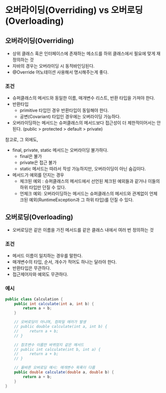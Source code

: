 # 오버라이딩(Overriding) vs 오버로딩(Overloading)

## 오버라이딩(Overriding)

- 상위 클래스 혹은 인터페이스에 존재하는 메소드를 하위 클래스에서 필요에 맞게 재정의하는 것
- 자바의 경우는 오버라이딩 시 동적바인딩된다.
- @Override 어노테이션 사용해서 명시해주는게 좋다.

### 조건

- 슈퍼클래스의 메서드와 동일한 이름, 매개변수 리스트, 반환 타입을 가져야 한다.
- 반환타입
  - primitive 타입인 경우 반환타입이 동일해야 한다.
  - 공변(Covariant) 타입인 경우에는 오버라이딩 가능하다.
- 오버라이딩하는 메서드는 슈퍼클래스의 메서드보다 접근성이 더 제한적이어서는 안 된다. (public > protected > default > private)

참고로, 그 외에도,

- final, private, static 메서드는 오버라이딩 불가하다.
  - final은 불가
  - private은 접근 불가
  - static 메서드는 따라서 작성 가능하지만, 오버라이딩이 아닌 숨김이다.
- 메서드가 예외를 던지는 경우
  - 체크된 예외 : 슈퍼클래스의 메서드에서 선언된 체크된 예외들과 같거나 이들의 하위 타입만 던질 수 있다.
  - 언체크 예외: 오버라이딩하는 메서드는 슈퍼클래스의 메서드와 관계없이 언체크된 예외(RuntimeException과 그 하위 타입)를 던질 수 있다.

## 오버로딩(Overloading)

- 오버로딩은 같은 이름을 가진 메서드를 같은 클래스 내에서 여러 번 정의하는 것

### 조건

- 메서드 이름이 일치하는 경우를 말한다.
- 매개변수의 타입, 순서, 개수가 적어도 하나는 달라야 한다.
- 반환타입은 무관하다.
- 접근제어자와 예외도 무관하다.

### 예시

```java
public class Calculation {
    public int calculate(int a, int b) {
        return a + b;
    }

    // 오버로딩이 아니며, 컴파일 에러가 발생
    // public double calculate(int a, int b) {
    //     return a + b;
    // }

    // 참조변수 이름만 바뀌었지 같은 메서드
    // public int calculate(int b, int a) {
    //     return a + b;
    // }

    // 올바른 오버로딩 예시: 매개변수 목록이 다름
    public double calculate(double a, double b) {
        return a + b;
    }
}
```
